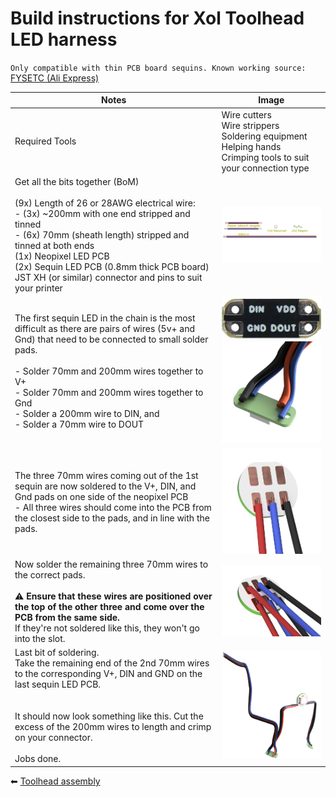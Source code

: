 # Build instructions for Xol Toolhead LED harness

`Only compatible with thin PCB board sequins. Known working source:` [FYSETC (Ali Express)](https://www.aliexpress.com/item/1005006023213341.html)

| Notes                                                                                                                                                                                                                                                                               | Image                                                                   |
| ----------------------------------------------------------------------------------------------------------------------------------------------------------------------------------------------------------------------------------------------------------------------------------- | ----------------------------------------------------------------------- |
| Required Tools                                                                                                                                                                                                                                                                      | Wire cutters<br/>Wire strippers<br/>Soldering equipment<br/>Helping hands<br/>Crimping tools to suit your connection type                                                                        |
| Get all the bits together (BoM) <br/><br/>(9x) Length of 26 or 28AWG electrical wire:<br/>- (3x) ~200mm with one end stripped and tinned<br/>- (6x) 70mm (sheath length) stripped and tinned at both ends<br/>(1x) Neopixel LED PCB<br/>(2x) Sequin LED PCB (0.8mm thick PCB board)<br/>JST XH (or similar) connector and pins to suit your printer | <img src='assets/images/led_harness/led_harness_parts.png' width=400 /> |
|	The first sequin LED in the chain is the most difficult as there are pairs of wires (5v+ and Gnd) that need to be connected to small solder pads.<br/><br/>- Solder 70mm and 200mm wires together to V+<br/>- Solder 70mm and 200mm wires together to Gnd<br/>- Solder a 200mm wire to DIN, and<br/>- Solder a 70mm wire to DOUT	|	<img src='assets/images/led_harness/led_back.png' width=200 /><br/><img src='assets/images/led_harness/leds_1st_sequin_alt.png' width=200 />|
| The three 70mm wires coming out of the 1st sequin are now soldered to the V+, DIN, and Gnd pads on one side of the neopixel PCB <br/>- All three wires should come into the PCB from the closest side to the pads, and in line with the pads.	|	<img src='assets/images/led_harness/neopixel_side1.png' width=200 />|
| Now solder the remaining three 70mm wires to the correct pads.<br/><br/>⚠️ **Ensure that these wires are positioned over the top of the other three and come over the PCB from the same side.**<br/>If they're not soldered like this, they won't go into the slot.	|	<img src='assets/images/led_harness/neopixel_side2.png' width=200 />|
| Last bit of soldering.<br/>Take the remaining end of the 2nd 70mm wires to the corresponding V+, DIN and GND on the last sequin LED PCB.<br/><br/><br/>It should now look something like this. Cut the excess of the 200mm wires to length and crimp on your connector.<br/><br/>Jobs done.	|	<img src='assets/images/led_harness/led_harness_assembled.png' width=200 />|

⬅  [Toolhead assembly](toolhead_assembly.md)